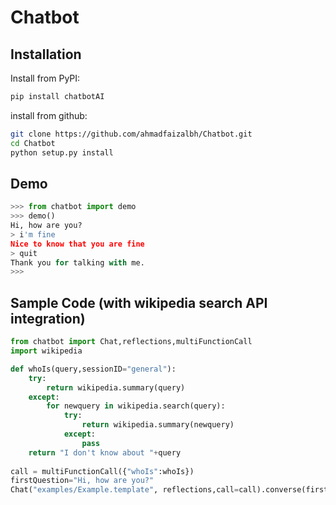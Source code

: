 # Chatbot

## Installation

Install from PyPI:
```sh
pip install chatbotAI
```

install from github:
```sh
git clone https://github.com/ahmadfaizalbh/Chatbot.git
cd Chatbot
python setup.py install
```

## Demo
```python
>>> from chatbot import demo
>>> demo()
Hi, how are you?
> i'm fine
Nice to know that you are fine  
> quit
Thank you for talking with me.
>>> 
```

## Sample Code (with wikipedia search API integration)

```python
from chatbot import Chat,reflections,multiFunctionCall
import wikipedia

def whoIs(query,sessionID="general"):
    try:
        return wikipedia.summary(query)
    except:
        for newquery in wikipedia.search(query):
            try:
                return wikipedia.summary(newquery)
            except:
                pass
    return "I don't know about "+query
        
call = multiFunctionCall({"whoIs":whoIs})
firstQuestion="Hi, how are you?"
Chat("examples/Example.template", reflections,call=call).converse(firstQuestion)
```
